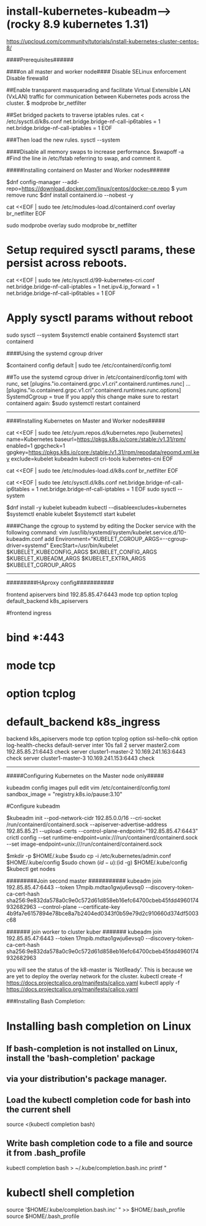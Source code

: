 # install-kubernetes-kubeadm-->(rocky 8.9 kubernetes 1.31)
https://upcloud.com/community/tutorials/install-kubernetes-cluster-centos-8/


####Prerequisites######

####on all master and worker node####
Disable SELinux enforcement
Disable firewalld

##Enable transparent masquerading and facilitate Virtual Extensible LAN (VxLAN) traffic for communication between Kubernetes pods across the cluster.
$ modprobe br_netfilter

##Set bridged packets to traverse iptables rules.
cat <<EOF > /etc/sysctl.d/k8s.conf
net.bridge.bridge-nf-call-ip6tables = 1
net.bridge.bridge-nf-call-iptables = 1
EOF

###Then load the new rules.
sysctl --system

####Disable all memory swaps to increase performance.
$swapoff -a
#Find the line in /etc/fstab referring to swap, and comment it.






#####Installing containerd on Master and Worker nodes######

$dnf config-manager --add-repo=https://download.docker.com/linux/centos/docker-ce.repo
$ yum remove runc
$dnf install containerd.io  --nobest -y

cat <<EOF | sudo tee /etc/modules-load.d/containerd.conf
overlay
br_netfilter
EOF

sudo modprobe overlay
sudo modprobe br_netfilter

# Setup required sysctl params, these persist across reboots.
cat <<EOF | sudo tee /etc/sysctl.d/99-kubernetes-cri.conf
net.bridge.bridge-nf-call-iptables  = 1
net.ipv4.ip_forward                 = 1
net.bridge.bridge-nf-call-ip6tables = 1
EOF

# Apply sysctl params without reboot
sudo sysctl --system
$systemctl enable containerd
$systemctl start containerd

####Using the systemd cgroup driver

$containerd config default | sudo tee /etc/containerd/config.toml

##To use the systemd cgroup driver in /etc/containerd/config.toml with runc, set
[plugins."io.containerd.grpc.v1.cri".containerd.runtimes.runc]
  ...
  [plugins."io.containerd.grpc.v1.cri".containerd.runtimes.runc.options]
    SystemdCgroup = true
If you apply this change make sure to restart containerd again:
$sudo systemctl restart containerd

----------------------------------------------------------------------


####Installing Kubernetes on Master and Worker nodes#####

cat <<EOF | sudo tee /etc/yum.repos.d/kubernetes.repo
[kubernetes]
name=Kubernetes
baseurl=https://pkgs.k8s.io/core:/stable:/v1.31/rpm/
enabled=1
gpgcheck=1
gpgkey=https://pkgs.k8s.io/core:/stable:/v1.31/rpm/repodata/repomd.xml.key
exclude=kubelet kubeadm kubectl cri-tools kubernetes-cni
EOF

cat <<EOF | sudo tee /etc/modules-load.d/k8s.conf
br_netfilter
EOF

cat <<EOF | sudo tee /etc/sysctl.d/k8s.conf
net.bridge.bridge-nf-call-ip6tables = 1
net.bridge.bridge-nf-call-iptables = 1
EOF
sudo sysctl --system


$dnf install -y kubelet kubeadm kubectl --disableexcludes=kubernetes
$systemctl enable kubelet
$systemctl start kubelet



####Change the  cgroup to systemd by editing the Docker service with the following command:
vim /usr/lib/systemd/system/kubelet.service.d/10-kubeadm.conf
add Environment="KUBELET_CGROUP_ARGS=--cgroup-driver=systemd"
ExecStart=/usr/bin/kubelet $KUBELET_KUBECONFIG_ARGS $KUBELET_CONFIG_ARGS $KUBELET_KUBEADM_ARGS $KUBELET_EXTRA_ARGS $KUBELET_CGROUP_ARGS

--------------------------------------------------------
#########HAproxy config###########

frontend apiservers
        bind 192.85.85.47:6443
        mode tcp
        option  tcplog
        default_backend k8s_apiservers

#frontend ingress
#        bind *:443
#        mode tcp
#        option  tcplog
#        default_backend k8s_ingress

backend k8s_apiservers
        mode tcp
        option  tcplog
        option ssl-hello-chk
        option log-health-checks
        default-server inter 10s fall 2
        server master2.com 192.85.85.21:6443 check
        server cluster1-master-2 10.169.241.163:6443 check
        server cluster1-master-3 10.169.241.153:6443 check




----------------------------------------------------------------


#####Configuring Kubernetes on the Master node only#####

kubeadm config images pull
edit vim /etc/containerd/config.toml
    sandbox_image = "registry.k8s.io/pause:3.10"

#Configure kubeadm

$kubeadm init --pod-network-cidr 192.85.0.0/16 --cri-socket /run/containerd/containerd.sock --apiserver-advertise-address 192.85.85.21 --upload-certs --control-plane-endpoint="192.85.85.47:6443"
crictl config --set runtime-endpoint=unix:///run/containerd/containerd.sock --set image-endpoint=unix:///run/containerd/containerd.sock

$mkdir -p $HOME/.kube
$sudo cp -i /etc/kubernetes/admin.conf $HOME/.kube/config
$sudo chown $(id -u):$(id -g) $HOME/.kube/config
$kubectl get nodes






#########Join second master ###########
kubeadm join 192.85.85.47:6443 --token 17mpib.mdtao1gwju6evsq0  --discovery-token-ca-cert-hash sha256:9e832da578a0c9e0c572d61d858eb16efc64700cbeb45fdd4960174932682963         --control-plane --certificate-key 4b9fa7e6157894e78bce8a7b2404ed0343f0b59e79d2c910660d374df5003c68


####### join worker to cluster kuber  #######
kubeadm join 192.85.85.47:6443 --token 17mpib.mdtao1gwju6evsq0 --discovery-token-ca-cert-hash sha256:9e832da578a0c9e0c572d61d858eb16efc64700cbeb45fdd4960174932682963

you will see the status of the k8-master is ‘NotReady’. This is because we are yet to deploy the overlay network for the cluster.
kubectl create -f https://docs.projectcalico.org/manifests/calico.yaml
kubectl apply -f https://docs.projectcalico.org/manifests/calico.yaml




###Installing Bash Completion:
# Installing bash completion on Linux
  ## If bash-completion is not installed on Linux, install the 'bash-completion' package
  ## via your distribution's package manager.
  ## Load the kubectl completion code for bash into the current shell
  source <(kubectl completion bash)
  ## Write bash completion code to a file and source it from .bash_profile
  kubectl completion bash > ~/.kube/completion.bash.inc
  printf "
  # kubectl shell completion
  source '$HOME/.kube/completion.bash.inc'
  " >> $HOME/.bash_profile
  source $HOME/.bash_profile








